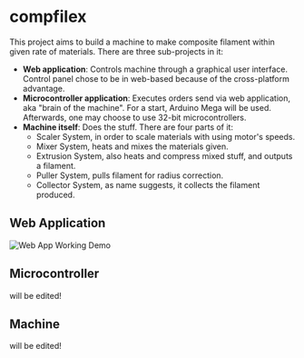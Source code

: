 # compfilex

This project aims to build a machine to make composite filament within given rate of materials. There are three sub-projects in it:

* **Web application**: Controls machine through a graphical user interface. Control panel chose to be in web-based because of the cross-platform advantage.
* **Microcontroller application**: Executes orders send via web application, aka "brain of the machine". For a start, Arduino Mega will be used. Afterwards, one may choose to use 32-bit microcontrollers.
* **Machine itself**: Does the stuff. There are four parts of it:
  * Scaler System, in order to scale materials with using motor's speeds.
  * Mixer System, heats and mixes the materials given.
  * Extrusion System, also heats and compress mixed stuff, and outputs a filament.
  * Puller System, pulls filament for radius correction.
  * Collector System, as name suggests, it collects the filament produced.



## Web Application

![Web App Working Demo](https://github.com/electricalgorithm/compfilex/raw/main/assets/webapp_1.gif)

## Microcontroller

will be edited!

## Machine

will be edited!
